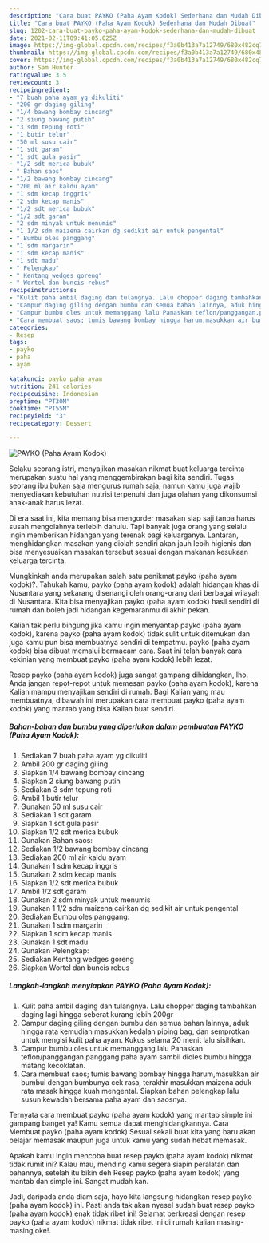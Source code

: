 ```yaml
---
description: "Cara buat PAYKO (Paha Ayam Kodok) Sederhana dan Mudah Dibuat"
title: "Cara buat PAYKO (Paha Ayam Kodok) Sederhana dan Mudah Dibuat"
slug: 1202-cara-buat-payko-paha-ayam-kodok-sederhana-dan-mudah-dibuat
date: 2021-02-11T09:41:05.025Z
image: https://img-global.cpcdn.com/recipes/f3a0b413a7a12749/680x482cq70/payko-paha-ayam-kodok-foto-resep-utama.jpg
thumbnail: https://img-global.cpcdn.com/recipes/f3a0b413a7a12749/680x482cq70/payko-paha-ayam-kodok-foto-resep-utama.jpg
cover: https://img-global.cpcdn.com/recipes/f3a0b413a7a12749/680x482cq70/payko-paha-ayam-kodok-foto-resep-utama.jpg
author: Sam Hunter
ratingvalue: 3.5
reviewcount: 3
recipeingredient:
- "7 buah paha ayam yg dikuliti"
- "200 gr daging giling"
- "1/4 bawang bombay cincang"
- "2 siung bawang putih"
- "3 sdm tepung roti"
- "1 butir telur"
- "50 ml susu cair"
- "1 sdt garam"
- "1 sdt gula pasir"
- "1/2 sdt merica bubuk"
- " Bahan saos"
- "1/2 bawang bombay cincang"
- "200 ml air kaldu ayam"
- "1 sdm kecap inggris"
- "2 sdm kecap manis"
- "1/2 sdt merica bubuk"
- "1/2 sdt garam"
- "2 sdm minyak untuk menumis"
- "1 1/2 sdm maizena cairkan dg sedikit air untuk pengental"
- " Bumbu oles panggang"
- "1 sdm margarin"
- "1 sdm kecap manis"
- "1 sdt madu"
- " Pelengkap"
- " Kentang wedges goreng"
- " Wortel dan buncis rebus"
recipeinstructions:
- "Kulit paha ambil daging dan tulangnya. Lalu chopper daging tambahkan daging lagi hingga seberat kurang lebih 200gr"
- "Campur daging giling dengan bumbu dan semua bahan lainnya, aduk hingga rata kemudian masukkan kedalan piping bag, dan semprotkan untuk mengisi kulit paha ayam. Kukus selama 20 menit lalu sisihkan."
- "Campur bumbu oles untuk memanggang lalu Panaskan teflon/panggangan.panggang paha ayam sambil dioles bumbu hingga matang kecoklatan."
- "Cara membuat saos; tumis bawang bombay hingga harum,masukkan air bumbui dengan bumbunya cek rasa, terakhir masukkan maizena aduk rata masak hingga kuah mengental. Siapkan bahan pelengkap lalu susun kewadah bersama paha ayam dan saosnya."
categories:
- Resep
tags:
- payko
- paha
- ayam

katakunci: payko paha ayam 
nutrition: 241 calories
recipecuisine: Indonesian
preptime: "PT30M"
cooktime: "PT55M"
recipeyield: "3"
recipecategory: Dessert

---
```



![PAYKO (Paha Ayam Kodok)](https://img-global.cpcdn.com/recipes/f3a0b413a7a12749/680x482cq70/payko-paha-ayam-kodok-foto-resep-utama.jpg)

Selaku seorang istri, menyajikan masakan nikmat buat keluarga tercinta merupakan suatu hal yang menggembirakan bagi kita sendiri. Tugas seorang ibu bukan saja mengurus rumah saja, namun kamu juga wajib menyediakan kebutuhan nutrisi terpenuhi dan juga olahan yang dikonsumsi anak-anak harus lezat.

Di era  saat ini, kita memang bisa mengorder masakan siap saji tanpa harus susah mengolahnya terlebih dahulu. Tapi banyak juga orang yang selalu ingin memberikan hidangan yang terenak bagi keluarganya. Lantaran, menghidangkan masakan yang diolah sendiri akan jauh lebih higienis dan bisa menyesuaikan masakan tersebut sesuai dengan makanan kesukaan keluarga tercinta. 



Mungkinkah anda merupakan salah satu penikmat payko (paha ayam kodok)?. Tahukah kamu, payko (paha ayam kodok) adalah hidangan khas di Nusantara yang sekarang disenangi oleh orang-orang dari berbagai wilayah di Nusantara. Kita bisa menyajikan payko (paha ayam kodok) hasil sendiri di rumah dan boleh jadi hidangan kegemaranmu di akhir pekan.

Kalian tak perlu bingung jika kamu ingin menyantap payko (paha ayam kodok), karena payko (paha ayam kodok) tidak sulit untuk ditemukan dan juga kamu pun bisa membuatnya sendiri di tempatmu. payko (paha ayam kodok) bisa dibuat memalui bermacam cara. Saat ini telah banyak cara kekinian yang membuat payko (paha ayam kodok) lebih lezat.

Resep payko (paha ayam kodok) juga sangat gampang dihidangkan, lho. Anda jangan repot-repot untuk memesan payko (paha ayam kodok), karena Kalian mampu menyajikan sendiri di rumah. Bagi Kalian yang mau membuatnya, dibawah ini merupakan cara membuat payko (paha ayam kodok) yang mantab yang bisa Kalian buat sendiri.

<!--inarticleads1-->

##### Bahan-bahan dan bumbu yang diperlukan dalam pembuatan PAYKO (Paha Ayam Kodok):

1. Sediakan 7 buah paha ayam yg dikuliti
1. Ambil 200 gr daging giling
1. Siapkan 1/4 bawang bombay cincang
1. Siapkan 2 siung bawang putih
1. Sediakan 3 sdm tepung roti
1. Ambil 1 butir telur
1. Gunakan 50 ml susu cair
1. Sediakan 1 sdt garam
1. Siapkan 1 sdt gula pasir
1. Siapkan 1/2 sdt merica bubuk
1. Gunakan  Bahan saos:
1. Sediakan 1/2 bawang bombay cincang
1. Sediakan 200 ml air kaldu ayam
1. Gunakan 1 sdm kecap inggris
1. Gunakan 2 sdm kecap manis
1. Siapkan 1/2 sdt merica bubuk
1. Ambil 1/2 sdt garam
1. Gunakan 2 sdm minyak untuk menumis
1. Gunakan 1 1/2 sdm maizena cairkan dg sedikit air untuk pengental
1. Sediakan  Bumbu oles panggang:
1. Gunakan 1 sdm margarin
1. Siapkan 1 sdm kecap manis
1. Gunakan 1 sdt madu
1. Gunakan  Pelengkap:
1. Sediakan  Kentang wedges goreng
1. Siapkan  Wortel dan buncis rebus




<!--inarticleads2-->

##### Langkah-langkah menyiapkan PAYKO (Paha Ayam Kodok):

1. Kulit paha ambil daging dan tulangnya. Lalu chopper daging tambahkan daging lagi hingga seberat kurang lebih 200gr
1. Campur daging giling dengan bumbu dan semua bahan lainnya, aduk hingga rata kemudian masukkan kedalan piping bag, dan semprotkan untuk mengisi kulit paha ayam. Kukus selama 20 menit lalu sisihkan.
1. Campur bumbu oles untuk memanggang lalu Panaskan teflon/panggangan.panggang paha ayam sambil dioles bumbu hingga matang kecoklatan.
1. Cara membuat saos; tumis bawang bombay hingga harum,masukkan air bumbui dengan bumbunya cek rasa, terakhir masukkan maizena aduk rata masak hingga kuah mengental. Siapkan bahan pelengkap lalu susun kewadah bersama paha ayam dan saosnya.




Ternyata cara membuat payko (paha ayam kodok) yang mantab simple ini gampang banget ya! Kamu semua dapat menghidangkannya. Cara Membuat payko (paha ayam kodok) Sesuai sekali buat kita yang baru akan belajar memasak maupun juga untuk kamu yang sudah hebat memasak.

Apakah kamu ingin mencoba buat resep payko (paha ayam kodok) nikmat tidak rumit ini? Kalau mau, mending kamu segera siapin peralatan dan bahannya, setelah itu bikin deh Resep payko (paha ayam kodok) yang mantab dan simple ini. Sangat mudah kan. 

Jadi, daripada anda diam saja, hayo kita langsung hidangkan resep payko (paha ayam kodok) ini. Pasti anda tak akan nyesel sudah buat resep payko (paha ayam kodok) enak tidak ribet ini! Selamat berkreasi dengan resep payko (paha ayam kodok) nikmat tidak ribet ini di rumah kalian masing-masing,oke!.

